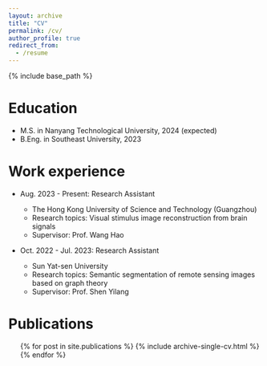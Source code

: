 ```yaml
---
layout: archive
title: "CV"
permalink: /cv/
author_profile: true
redirect_from:
  - /resume
---
```


{% include base_path %}

Education
======
* M.S. in Nanyang Technological University, 2024 (expected)
* B.Eng. in Southeast University, 2023

Work experience
======
* Aug. 2023 - Present: Research Assistant
  * The Hong Kong University of Science and Technology (Guangzhou)
  * Research topics: Visual stimulus image reconstruction from brain signals
  * Supervisor: Prof. Wang Hao

* Oct. 2022 - Jul. 2023: Research Assistant
  * Sun Yat-sen University
  * Research topics: Semantic segmentation of remote sensing images based on graph theory
  * Supervisor: Prof. Shen Yilang
  
Publications
======
  <ul>{% for post in site.publications %}
    {% include archive-single-cv.html %}
  {% endfor %}</ul>
  
